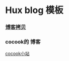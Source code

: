# Hux blog 模板

### [博客拷贝 ](http://huxpro.github.io)


### cocook的 博客

[cocook小站](https://cocook.cn)



